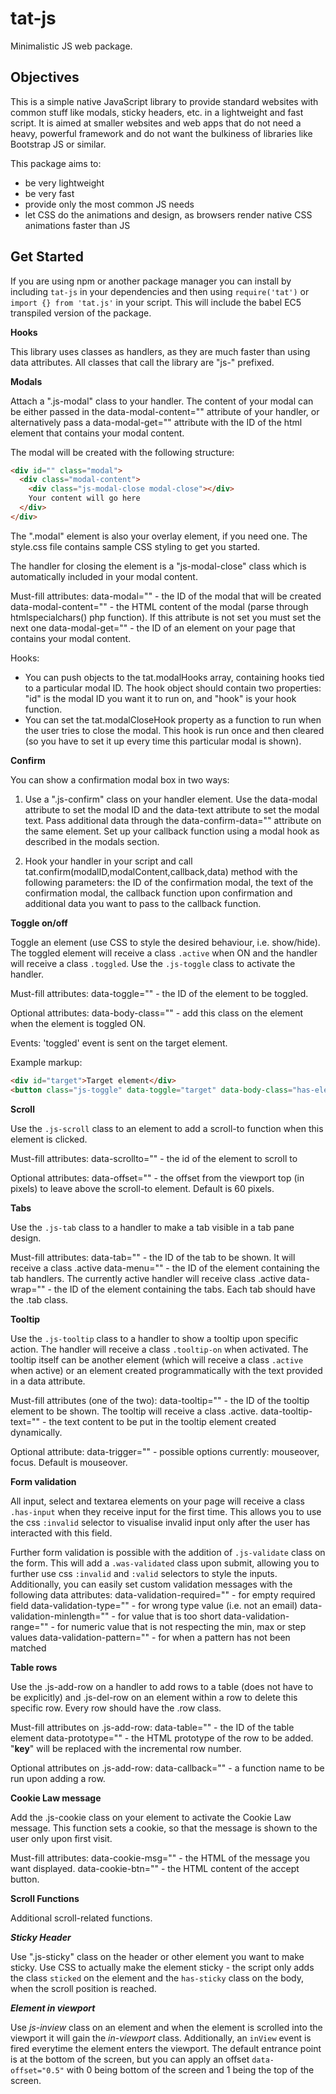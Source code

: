# tat-js

Minimalistic JS web package.

Objectives
----------

This is a simple native JavaScript library to provide standard websites with common stuff like modals, sticky headers, etc. in a lightweight and fast script. It is aimed at smaller websites and web apps that do not need a heavy, powerful framework and do not want the bulkiness of libraries like Bootstrap JS or similar. 

This package aims to:
- be very lightweight
- be very fast
- provide only the most common JS needs
- let CSS do the animations and design, as browsers render native CSS animations faster than JS

Get Started
-----------

If you are using npm or another package manager you can install by including `tat-js` in your dependencies and then using `require('tat')` or `import {} from 'tat.js'` in your script. This will include the babel EC5 transpiled version of the package.
  
**Hooks**

This library uses classes as handlers, as they are much faster than using data attributes. All classes that call the library are "js-" prefixed.

**Modals**

Attach a ".js-modal" class to your handler. The content of your modal can be either passed in the data-modal-content="" attribute of your handler, or alternatively pass a data-modal-get="" attribute with the ID of the html element that contains your modal content. 

The modal will be created with the following structure:
```html
<div id="" class="modal">
  <div class="modal-content">
  	<div class="js-modal-close modal-close"></div>
  	Your content will go here
  </div>
</div>
```

The ".modal" element is also your overlay element, if you need one. The style.css file contains sample CSS styling to get you started.

The handler for closing the element is a "js-modal-close" class which is automatically included in your modal content.

Must-fill attributes:
data-modal="" - the ID of the modal that will be created
data-modal-content="" -  the HTML content of the modal (parse through htmlspecialchars() php function). If this attribute is not set you must set the next one
data-modal-get="" - the ID of an element on your page that contains your modal content.

Hooks:
- You can push objects to the tat.modalHooks array, containing hooks tied to a particular modal ID. The hook object should contain two properties: "id" is the modal ID you want it to run on, and "hook" is your hook function.
- You can set the tat.modalCloseHook property as a function to run when the user tries to close the modal. This hook is run once and then cleared (so you have to set it up every time this particular modal is shown).

**Confirm**

You can show a confirmation modal box in two ways:

1. Use a ".js-confirm" class on your handler element. Use the data-modal attribute to set the modal ID and the data-text attribute to set the modal text. Pass additional data through the data-confirm-data="" attribute on the same element. Set up your callback function using a modal hook as described in the modals section.

2. Hook your handler in your script and call tat.confirm(modalID,modalContent,callback,data) method with the following parameters: the ID of the confirmation modal, the text of the confirmation modal, the callback function upon confirmation and additional data you want to pass to the callback function.

**Toggle on/off**

Toggle an element (use CSS to style the desired behaviour, i.e. show/hide). The toggled element will receive a class `.active` when ON and the handler will receive a class `.toggled`. Use the `.js-toggle` class to activate the handler.

Must-fill attributes:
data-toggle="" - the ID of the element to be toggled. 

Optional attributes:
data-body-class="" - add this class on the <body> element when the element is toggled ON.

Events:
'toggled' event is sent on the target element.

Example markup:
```html
<div id="target">Target element</div>
<button class="js-toggle" data-toggle="target" data-body-class="has-element-toggled">Toggle link</button>
```

**Scroll**

Use the `.js-scroll` class to an element to add a scroll-to function when this element is clicked. 

Must-fill attributes:
data-scrollto="" - the id of the element to scroll to

Optional attributes:
data-offset="" - the offset from the viewport top (in pixels) to leave above the scroll-to element. Default is 60 pixels.

**Tabs**

Use the `.js-tab` class to a handler to make a tab visible in a tab pane design.

Must-fill attributes:
data-tab="" - the ID of the tab to be shown. It will receive a class .active
data-menu="" - the ID of the element containing the tab handlers. The currently active handler will receive class .active
data-wrap="" - the ID of the element containing the tabs. Each tab should have the .tab class.

**Tooltip**

Use the `.js-tooltip` class to a handler to show a tooltip upon specific action. The handler will receive a class `.tooltip-on` when activated. The tooltip itself can be another element (which will receive  a class `.active` when active) or an element created programmatically with the text provided in a data attribute. 

Must-fill attributes (one of the two):
data-tooltip="" -  the ID of the tooltip element to be shown. The tooltip will receive a class .active.
data-tooltip-text="" -  the text content to be put in the tooltip element created dynamically.

Optional attribute:
data-trigger="" - possible options currently: mouseover, focus. Default is mouseover.

**Form validation**

All input, select and textarea elements on your page will receive a class `.has-input` when they receive input for the first time. This allows you to use the css `:invalid` selector to visualise invalid input only after the user has interacted with this field. 

Further form validation is possible with the addition of `.js-validate` class on the form. This will add a `.was-validated` class upon submit, allowing you to further use css `:invalid` and `:valid` selectors to style the inputs. Additionally, you can easily set custom validation messages with the following data attributes:
data-validation-required="" - for empty required field
data-validation-type="" - for wrong type value (i.e. not an email)
data-validation-minlength="" - for value that is too short
data-validation-range="" - for numeric value that is not respecting the min, max or step values
data-validation-pattern="" - for when a pattern has not been matched

**Table rows**

Use the .js-add-row on a handler to add rows to a table (does not have to be <table> explicitly) and .js-del-row on an element within a row to delete this specific row. Every row should have the .row class.

Must-fill attributes on .js-add-row:
data-table="" - the ID of the table element
data-prototype="" - the HTML prototype of the row to be added. "__key__" will be replaced with the incremental row number.

Optional attributes on .js-add-row:
data-callback="" - a function name to be run upon adding a row.

**Cookie Law message**

Add the .js-cookie class on your <body> element to activate the Cookie Law message. This function sets a cookie, so that the message is shown to the user only upon first visit.

Must-fill attributes:
data-cookie-msg="" - the HTML of the message you want displayed.
data-cookie-btn="" - the HTML content of the accept button.

**Scroll Functions**

Additional scroll-related functions.

***Sticky Header***

Use ".js-sticky" class on the header or other element you want to make sticky. Use CSS to actually make the element sticky - the script only adds the class `sticked` on the element and the `has-sticky` class on the body, when the scroll position is reached.

***Element in viewport***

Use *js-inview* class on an element and when the element is scrolled into the viewport it will gain the *in-viewport* class. Additionally, an `inView` event is fired everytime the element enters the viewport. The default entrance point is at the bottom of the screen, but you can apply an offset `data-offset="0.5"` with 0 being bottom of the screen and 1 being the top of the screen.
